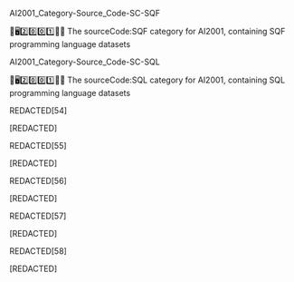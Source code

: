 
AI2001_Category-Source_Code-SC-SQF

🧠️🖥️2️⃣️0️⃣️0️⃣️1️⃣️💾️📜️ The sourceCode:SQF category for AI2001, containing SQF programming language datasets

AI2001_Category-Source_Code-SC-SQL

🧠️🖥️2️⃣️0️⃣️0️⃣️1️⃣️💾️📜️ The sourceCode:SQL category for AI2001, containing SQL programming language datasets

REDACTED[54]

[REDACTED]

REDACTED[55]

[REDACTED]

REDACTED[56]

[REDACTED]

REDACTED[57]

[REDACTED]

REDACTED[58]

[REDACTED]

